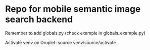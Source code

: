 # Repo for mobile semantic image search backend

Remember to add globals.py
(check example in globals_example.py)

Activate venv on Droplet:
source venv/source/activate